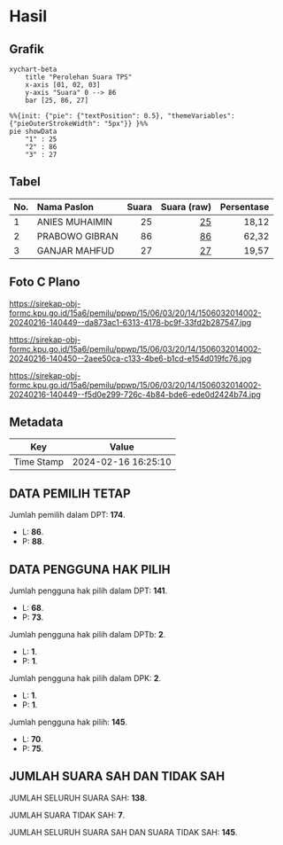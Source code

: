 # Hasil

## Grafik

```mermaid
xychart-beta
    title "Perolehan Suara TPS"
    x-axis [01, 02, 03]
    y-axis "Suara" 0 --> 86
    bar [25, 86, 27]
```

```mermaid
%%{init: {"pie": {"textPosition": 0.5}, "themeVariables": {"pieOuterStrokeWidth": "5px"}} }%%
pie showData
    "1" : 25
    "2" : 86
    "3" : 27
```

## Tabel

| No. | Nama Paslon    | Suara | Suara (raw) | Persentase |
|:--- |:-------------- | -----:| -----------:| ----------:|
| 1   | ANIES MUHAIMIN | 25    | [25][p-1]   | 18,12      |
| 2   | PRABOWO GIBRAN | 86    | [86][p-2]   | 62,32      |
| 3   | GANJAR MAHFUD  | 27    | [27][p-3]   | 19,57      |


[p-1]: https://github.com/gigit-pemilu/pemilu-2024-15-jambi/blob/main/pilpres/hitung-suara/sub/15-jambi/sub/06-tanjung-jabung-barat/sub/03-pengabuan/sub/2014-sungai-jering/sub/002-tps/sub/paslon-1.txt
[p-2]: https://github.com/gigit-pemilu/pemilu-2024-15-jambi/blob/main/pilpres/hitung-suara/sub/15-jambi/sub/06-tanjung-jabung-barat/sub/03-pengabuan/sub/2014-sungai-jering/sub/002-tps/sub/paslon-2.txt
[p-3]: https://github.com/gigit-pemilu/pemilu-2024-15-jambi/blob/main/pilpres/hitung-suara/sub/15-jambi/sub/06-tanjung-jabung-barat/sub/03-pengabuan/sub/2014-sungai-jering/sub/002-tps/sub/paslon-3.txt

## Foto C Plano

https://sirekap-obj-formc.kpu.go.id/15a6/pemilu/ppwp/15/06/03/20/14/1506032014002-20240216-140449--da873ac1-6313-4178-bc9f-33fd2b287547.jpg

https://sirekap-obj-formc.kpu.go.id/15a6/pemilu/ppwp/15/06/03/20/14/1506032014002-20240216-140450--2aee50ca-c133-4be6-b1cd-e154d019fc76.jpg

https://sirekap-obj-formc.kpu.go.id/15a6/pemilu/ppwp/15/06/03/20/14/1506032014002-20240216-140449--f5d0e299-726c-4b84-bde6-ede0d2424b74.jpg


## Metadata

| Key        | Value               |
| ---------- | ------------------- |
| Time Stamp | 2024-02-16 16:25:10 |


## DATA PEMILIH TETAP

Jumlah pemilih dalam DPT: **174**.
 * L: **86**.
 * P: **88**.

## DATA PENGGUNA HAK PILIH

Jumlah pengguna hak pilih dalam DPT: **141**.
 * L: **68**.
 * P: **73**.

Jumlah pengguna hak pilih dalam DPTb: **2**.
 * L: **1**.
 * P: **1**.

Jumlah pengguna hak pilih dalam DPK: **2**.
 * L: **1**.
 * P: **1**.

Jumlah pengguna hak pilih: **145**.
 * L: **70**.
 * P: **75**.

## JUMLAH SUARA SAH DAN TIDAK SAH

JUMLAH SELURUH SUARA SAH: **138**.

JUMLAH SUARA TIDAK SAH: **7**.

JUMLAH SELURUH SUARA SAH DAN SUARA TIDAK SAH: **145**.


